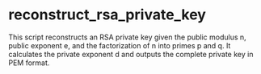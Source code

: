# reconstruct_rsa_private_key
This script reconstructs an RSA private key given the public modulus n, public exponent e, and the factorization of n into primes p and q. It calculates the private exponent d and outputs the complete private key in PEM format.
